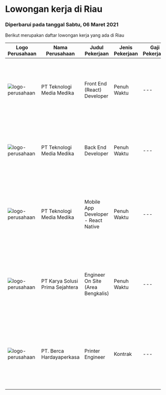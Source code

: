 
  # Lowongan kerja di Riau

  ### Diperbarui pada tanggal Sabtu, 06 Maret 2021

  Berikut merupakan daftar lowongan kerja yang ada di Riau

  |Logo Perusahaan | Nama Perusahaan | Judul Pekerjaan | Jenis Pekerjaan | Gaji Pekerjaan | Lokasi | Deskripsi | Tanggal diunggah | Pranala |
  | -------------- | --------------- | --------------- | --------- | --------- | -------------- | ------- | ----------- | ----------- |
  |![logo-perusahaan](https://image-service-cdn.seek.com.au/4f505c9b7ad9ede72f3b58f5a8e775785c9aea35/ee4dce1061f3f616224767ad58cb2fc751b8d2dc)|PT Teknologi Media Medika|Front End (React) Developer|Penuh Waktu|---|Pekanbaru|Strong knowledge of Javascript Strong knowledge in ReactJS concepts along with its popular accompanying libraries such as Redux, thunk, Axios, etc...|Jumat, 05 Maret 2021|https://www.jobstreet.co.id/id/job/front-end-react-developer-3466928?token=0~69ca5810-819a-4943-99c6-7ce72bbc83c6&sectionRank=1&jobId=jobstreet-id-job-3466928|
|![logo-perusahaan](https://image-service-cdn.seek.com.au/4f505c9b7ad9ede72f3b58f5a8e775785c9aea35/ee4dce1061f3f616224767ad58cb2fc751b8d2dc)|PT Teknologi Media Medika|Back End Developer|Penuh Waktu|---|Pekanbaru|Strong knowledge of Javascript Strong knowledge in Node JS Strong knowledge in creating a robust REST API (JSON) Strong knowledge in MongoDB and...|Jumat, 05 Maret 2021|https://www.jobstreet.co.id/id/job/back-end-developer-3466929?token=0~69ca5810-819a-4943-99c6-7ce72bbc83c6&sectionRank=2&jobId=jobstreet-id-job-3466929|
|![logo-perusahaan](https://image-service-cdn.seek.com.au/4f505c9b7ad9ede72f3b58f5a8e775785c9aea35/ee4dce1061f3f616224767ad58cb2fc751b8d2dc)|PT Teknologi Media Medika|Mobile App Developer - React Native|Penuh Waktu|---|Pekanbaru|Experience building production applications using React Native Experience with state management libraries such as Flux and Redux Experience with...|Jumat, 05 Maret 2021|https://www.jobstreet.co.id/id/job/mobile-app-developer-react-native-3466930?token=0~69ca5810-819a-4943-99c6-7ce72bbc83c6&sectionRank=3&jobId=jobstreet-id-job-3466930|
|![logo-perusahaan](https://image-service-cdn.seek.com.au/af1044de0b0368b965f00fbbea921becef8205bb/ee4dce1061f3f616224767ad58cb2fc751b8d2dc)|PT Karya Solusi Prima Sejahtera|Engineer On Site (Area Bengkalis)|Penuh Waktu|---|Riau|Persyaratan: Pendidikan minimal D3/S1 Teknik Informatika/Teknik Telekomunikasi Memiliki pengalaman bekerja di bidang yang sama minimal 1 tahun...|Sabtu, 27 Februari 2021|https://www.jobstreet.co.id/id/job/engineer-on-site-area-bengkalis-3461121?token=0~69ca5810-819a-4943-99c6-7ce72bbc83c6&sectionRank=4&jobId=jobstreet-id-job-3461121|
|![logo-perusahaan](https://image-service-cdn.seek.com.au/07808e0e0514b875ff9e370c520f3f76aeab9a82/ee4dce1061f3f616224767ad58cb2fc751b8d2dc)|PT. Berca Hardayaperkasa|Printer Engineer|Kontrak|---|Pekanbaru|Responsibilities : Analyzing, diagnosing, and installation to several areas including desktop hardware, operating systems, application software and...|Kamis, 25 Februari 2021|https://www.jobstreet.co.id/id/job/printer-engineer-3467307?token=0~69ca5810-819a-4943-99c6-7ce72bbc83c6&sectionRank=5&jobId=jobstreet-id-job-3467307|

  